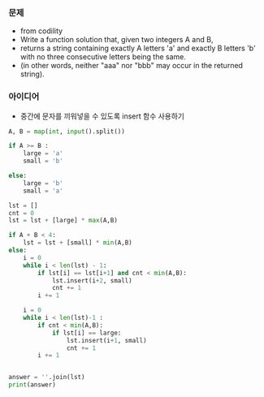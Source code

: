 ### 문제
* from codility
* Write a function solution that, given two integers A and B, 
* returns a string containing exactly A letters 'a' and exactly B letters 'b' with no three consecutive letters being the same.
* (in other words, neither "aaa" nor "bbb" may occur in the returned string).

### 아이디어
* 중간에 문자를 끼워넣을 수 있도록 insert 함수 사용하기 

```python
A, B = map(int, input().split())

if A >= B :
    large = 'a'
    small = 'b'

else:
    large = 'b'
    small = 'a'

lst = []
cnt = 0
lst = lst + [large] * max(A,B)

if A + B < 4:
    lst = lst + [small] * min(A,B)
else:
    i = 0
    while i < len(lst) - 1:
        if lst[i] == lst[i+1] and cnt < min(A,B):
            lst.insert(i+2, small)
            cnt += 1
        i += 1

    i = 0
    while i < len(lst)-1 :
        if cnt < min(A,B):
            if lst[i] == large:
                lst.insert(i+1, small)
                cnt += 1
        i += 1


answer = ''.join(lst)
print(answer)
```
